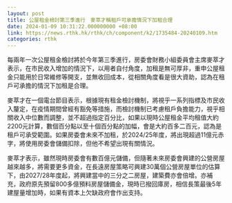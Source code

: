 ```yaml
---
layout: post
title: 公屋租金檢討第三季進行　麥萃才稱租戶可承擔情況下加租合理
date: 2024-01-09 10:31:22.000000000 +08:00
link: https://news.rthk.hk/rthk/ch/component/k2/1735484-20240109.htm
categories: rthk
---
```


每兩年一次公屋租金檢討將於今年第三季進行，房委會財務小組委員會主席麥萃才表示，在巿民收入增加的情況下，以用者自付角度，加租是無可厚非，重申公屋租金只能用於日常維修等開支，並無收回成本，從相關角度看是很大資助，認為在租戶可承擔的情況下加租是合理。

麥萃才在一個電台節目表示，根據現有租金檢討機制，將視乎一系列指標及巿民收入釐定，在疫情期間曾經有豁免等措施，而檢討機制已考慮租戶負擔能力，視乎相關收入中位數而調整，並不超過指定百分比，如果以現時公屋租金平均租值大約2200元計算，數個百分點以至十個百分點的加幅，會是大約百多二百元，認為是租戶可承受範圍。如果房委會未來不加租，於2024/25年度，將出現超過11億元赤字，將使用房委會儲備扣除，但他不希望出現有關情況。

麥萃才表示，雖然現時房委會有數百億元儲備，但隨著未來房委會興建的公營房屋越來越多，將需要更多資金，在長遠房屋策略可興建30萬個公營房屋單位的估算下，由2027/28年度起，將興建當中的三分之二房屋，建築費亦會倍增。亦補充，政府原先預留800多億預料房屋儲備金，現時已撥回庫房，相信長策最後5年建屋量增加時，如果有資本上欠缺政府會作出支持。
